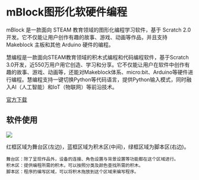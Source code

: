 # mBlock图形化软硬件编程
mBlock 是一款面向 STEAM 教育领域的图形化编程学习软件，基于 Scratch 2.0 开发。它不仅能让用户创作有趣的故事、游戏、动画等作品，并且支持 Makeblock 主板和其他 Arduino 硬件的编程。

慧编程是一款面向STEAM教育领域的积木式编程和代码编程软件，基于Scratch 3.0开发，近550万用户用它创造、学习和分享。它不仅能让用户在软件中创作有趣的故事、游戏、动画等，还能对Makeblock体系、micro:bit、Arduino等硬件进行编程。慧编程支持一键切换Python等代码语言，提供Python输入模式，同时融入AI（人工智能）和IoT（物联网）等前沿技术。

[官方下载](http://www.mblock.cc/zh-home/?noredirect=zh-CN)

## 软件使用
![](http://www.mblock.cc/doc/zh/part-one-basics/2018-11-21-09-36-04.png)

红框区域为舞台区(左边)，蓝框区域为积木区(中间)，绿框区域为脚本区(右边)。

    舞台区：除了呈现作品外，设备的连接、角色设置与背景设置等功能都在这个区域进行。
    积木区：提供编程所需的积木，可以按照分类及颜色查找所需的积木。
    脚本区：程序的编写区域，可以将积木拖放到这个区域来编写程序。
